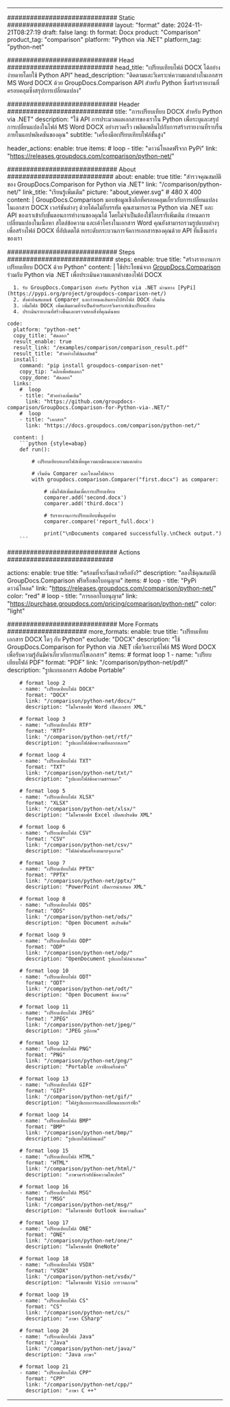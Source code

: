 
---
############################# Static ############################
layout: "format"
date:  2024-11-21T08:27:19
draft: false
lang: th
format: Docx
product: "Comparison"
product_tag: "comparison"
platform: "Python via .NET"
platform_tag: "python-net"

############################# Head ############################
head_title: "เปรียบเทียบไฟล์ DOCX ได้อย่างง่ายดายโดยใช้ Python API"
head_description: "ติดตามและวิเคราะห์ความแตกต่างในเอกสาร MS Word DOCX ด้วย GroupDocs.Comparison API สำหรับ Python ซึ่งสร้างรายงานที่ครอบคลุมซึ่งสรุปการเปลี่ยนแปลง"

############################# Header ############################
title: "การเปรียบเทียบ DOCX สำหรับ Python via .NET" 
description: "ใช้ API การประมวลผลเอกสารของเราใน Python เพื่อระบุและสรุปการเปลี่ยนแปลงในไฟล์ MS Word DOCX อย่างรวดเร็ว เพลิดเพลินไปกับการสร้างรายงานที่ราบรื่นภายในแอปพลิเคชันของคุณ"
subtitle: "เครื่องมือเปรียบเทียบไฟล์ขั้นสูง" 

header_actions:
  enable: true
  items:
    #  loop
    - title: "ดาวน์โหลดฟรีจาก PyPi"
      link: "https://releases.groupdocs.com/comparison/python-net/"
      
############################# About ############################
about:
    enable: true
    title: "สำรวจคุณสมบัติของ GroupDocs.Comparison for Python via .NET"
    link: "/comparison/python-net/"
    link_title: "เรียนรู้เพิ่มเติม"
    picture: "about_viewer.svg" # 480 X 400
    content: |
       GroupDocs.Comparison มอบข้อมูลเชิงลึกที่ครอบคลุมเกี่ยวกับการเปลี่ยนแปลงในเอกสาร DOCX เวอร์ชันต่างๆ ด้วยโค้ดไม่กี่บรรทัด คุณสามารถรวม Python via .NET และ API ของเราเข้ากับขั้นตอนการทำงานของคุณได้ โดยไม่จำเป็นต้องใช้ไลบรารีเพิ่มเติม กำหนดการเปลี่ยนแปลงในเนื้อหา สไตล์ข้อความ และเค้าโครงในเอกสาร Word คุณยังสามารถรวมรูปแบบต่างๆ เพื่อสร้างไฟล์ DOCX ที่อัปเดตได้ ยกระดับกระบวนการจัดการเอกสารของคุณด้วย API ที่แข็งแกร่งของเรา

############################# Steps ############################
steps:
    enable: true
    title: "สร้างรายงานการเปรียบเทียบ DOCX ด้วย Python"
    content: |
      ใช้ประโยชน์จาก [GroupDocs.Comparison](https://products.groupdocs.com/comparison/python-net/) ร่วมกับ Python via .NET เพื่อประเมินความแตกต่างของไฟล์ DOCX
      
      1. รับ GroupDocs.Comparison สำหรับ Python via .NET ผ่านทาง [PyPi](https://pypi.org/project/groupdocs-comparison-net/)
      2. ตั้งค่าอินสแตนซ์ Comparer และกำหนดเส้นทางไปยังไฟล์ DOCX เริ่มต้น
      3. เพิ่มไฟล์ DOCX เพิ่มเติมตามที่จำเป็นสำหรับการวิเคราะห์เชิงเปรียบเทียบ
      4. ประเมินรายงานที่สร้างขึ้นและตรวจสอบสิ่งที่คุณค้นพบ
   
    code:
      platform: "python-net"
      copy_title: "คัดลอก"
      result_enable: true
      result_link: "/examples/comparison/comparison_result.pdf"
      result_title: "ตัวอย่างไฟล์ผลลัพธ์"
      install:
        command: "pip install groupdocs-comparison-net"
        copy_tip: "คลิกเพื่อคัดลอก"
        copy_done: "คัดลอก"
      links:
        #  loop
        - title: "ตัวอย่างเพิ่มเติม"
          link: "https://github.com/groupdocs-comparison/GroupDocs.Comparison-for-Python-via-.NET/"
        #  loop
        - title: "เอกสาร"
          link: "https://docs.groupdocs.com/comparison/python-net/"
          
      content: |
        ```python {style=abap}
        def run():

            # เปรียบเทียบหลายไฟล์เพื่อดูความเหมือนและความแตกต่าง

            # เริ่มต้น Comparer และโหลดไฟล์แรก
            with groupdocs.comparison.Comparer("first.docx") as comparer:

                # เพิ่มไฟล์เพิ่มเติมเพื่อการเปรียบเทียบ
                comparer.add('second.docx')
                comparer.add('third.docx')

                # รับรายงานการเปรียบเทียบขั้นสุดท้าย
                comparer.compare('report_full.docx')

                print("\nDocuments compared successfully.\nCheck output.")
        ```            

############################# Actions ############################

actions:
  enable: true
  title: "พร้อมที่จะเริ่มแล้วหรือยัง?"
  description: "ลองใช้คุณสมบัติ GroupDocs.Comparison ฟรีหรือขอใบอนุญาต"
  items:
    #  loop
    - title: "PyPi ดาวน์โหลด"
      link: "https://releases.groupdocs.com/comparison/python-net/"
      color: "red"
        #  loop
    - title: "การออกใบอนุญาต"
      link: "https://purchase.groupdocs.com/pricing/comparison/python-net/"
      color: "light"


############################# More Formats #####################
more_formats:
    enable: true
    title: "เปรียบเทียบเอกสาร DOCX ใดๆ กับ Python"
    exclude: "DOCX"
    description: "ใช้ GroupDocs.Comparison for Python via .NET เพื่อวิเคราะห์ไฟล์ MS Word DOCX เพื่อรับความรู้อันมีค่าเกี่ยวกับการแก้ไขเอกสาร"
    items: 
        # format loop 1
        - name: "เปรียบเทียบไฟล์ PDF"
          format: "PDF"
          link: "/comparison/python-net/pdf/"
          description: "รูปแบบเอกสาร Adobe Portable"

        # format loop 2
        - name: "เปรียบเทียบไฟล์ DOCX"
          format: "DOCX"
          link: "/comparison/python-net/docx/"
          description: "ไมโครซอฟท์ Word เปิดเอกสาร XML"

        # format loop 3
        - name: "เปรียบเทียบไฟล์ RTF"
          format: "RTF"
          link: "/comparison/python-net/rtf/"
          description: "รูปแบบไฟล์ข้อความที่หลากหลาย"

        # format loop 4
        - name: "เปรียบเทียบไฟล์ TXT"
          format: "TXT"
          link: "/comparison/python-net/txt/"
          description: "รูปแบบไฟล์ข้อความธรรมดา"

        # format loop 5
        - name: "เปรียบเทียบไฟล์ XLSX"
          format: "XLSX"
          link: "/comparison/python-net/xlsx/"
          description: "ไมโครซอฟท์ Excel เปิดสเปรดชีต XML"

        # format loop 6
        - name: "เปรียบเทียบไฟล์ CSV"
          format: "CSV"
          link: "/comparison/python-net/csv/"
          description: "ไฟล์ค่าคั่นเครื่องหมายจุลภาค"

        # format loop 7
        - name: "เปรียบเทียบไฟล์ PPTX"
          format: "PPTX"
          link: "/comparison/python-net/pptx/"
          description: "PowerPoint เปิดการนำเสนอ XML"

        # format loop 8
        - name: "เปรียบเทียบไฟล์ ODS"
          format: "ODS"
          link: "/comparison/python-net/ods/"
          description: "Open Document สเปรดชีต"

        # format loop 9
        - name: "เปรียบเทียบไฟล์ ODP"
          format: "ODP"
          link: "/comparison/python-net/odp/"
          description: "OpenDocument รูปแบบไฟล์นำเสนอ"

        # format loop 10
        - name: "เปรียบเทียบไฟล์ ODT"
          format: "ODT"
          link: "/comparison/python-net/odt/"
          description: "Open Document ข้อความ"

        # format loop 11
        - name: "เปรียบเทียบไฟล์ JPEG"
          format: "JPEG"
          link: "/comparison/python-net/jpeg/"
          description: "JPEG รูปภาพ"

        # format loop 12
        - name: "เปรียบเทียบไฟล์ PNG"
          format: "PNG"
          link: "/comparison/python-net/png/"
          description: "Portable กราฟิกเครือข่าย"

        # format loop 13
        - name: "เปรียบเทียบไฟล์ GIF"
          format: "GIF"
          link: "/comparison/python-net/gif/"
          description: "ไฟล์รูปแบบการแลกเปลี่ยนแบบกราฟิก"

        # format loop 14
        - name: "เปรียบเทียบไฟล์ BMP"
          format: "BMP"
          link: "/comparison/python-net/bmp/"
          description: "รูปแบบไฟล์บิตแมป"

        # format loop 15
        - name: "เปรียบเทียบไฟล์ HTML"
          format: "HTML"
          link: "/comparison/python-net/html/"
          description: "ภาษามาร์กอัปข้อความไฮเปอร์"

        # format loop 16
        - name: "เปรียบเทียบไฟล์ MSG"
          format: "MSG"
          link: "/comparison/python-net/msg/"
          description: "ไมโครซอฟท์ Outlook ข้อความอีเมล"

        # format loop 17
        - name: "เปรียบเทียบไฟล์ ONE"
          format: "ONE"
          link: "/comparison/python-net/one/"
          description: "ไมโครซอฟท์ OneNote"

        # format loop 18
        - name: "เปรียบเทียบไฟล์ VSDX"
          format: "VSDX"
          link: "/comparison/python-net/vsdx/"
          description: "ไมโครซอฟท์ Visio การวาดภาพ"

        # format loop 19
        - name: "เปรียบเทียบไฟล์ CS"
          format: "CS"
          link: "/comparison/python-net/cs/"
          description: "ภาษา CSharp"

        # format loop 20
        - name: "เปรียบเทียบไฟล์ Java"
          format: "Java"
          link: "/comparison/python-net/java/"
          description: "Java ภาษา"
          
        # format loop 21
        - name: "เปรียบเทียบไฟล์ CPP"
          format: "CPP"
          link: "/comparison/python-net/cpp/"
          description: "ภาษา C ++"
---